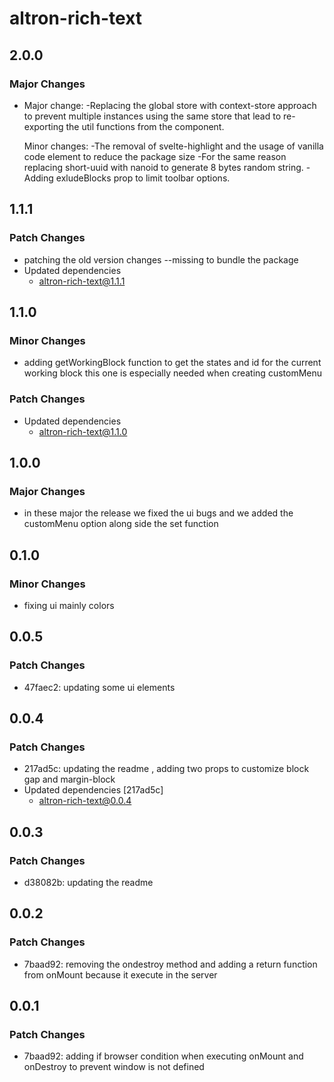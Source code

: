 # altron-rich-text

## 2.0.0

### Major Changes

- Major change:
  -Replacing the global store with context-store approach to prevent multiple instances using the same store that lead to re-exporting the util functions from the component.

  Minor changes:
  -The removal of svelte-highlight and the usage of vanilla code element to reduce the package size
  -For the same reason replacing short-uuid with nanoid to generate 8 bytes random string.
  -Adding exludeBlocks prop to limit toolbar options.

## 1.1.1

### Patch Changes

- patching the old version changes --missing to bundle the package
- Updated dependencies
  - altron-rich-text@1.1.1

## 1.1.0

### Minor Changes

- adding getWorkingBlock function to get the states and id for the current working block this one is especially needed when creating customMenu

### Patch Changes

- Updated dependencies
  - altron-rich-text@1.1.0

## 1.0.0

### Major Changes

- in these major the release we fixed the ui bugs and we added the customMenu option along side the set function

## 0.1.0

### Minor Changes

- fixing ui mainly colors

## 0.0.5

### Patch Changes

- 47faec2: updating some ui elements

## 0.0.4

### Patch Changes

- 217ad5c: updating the readme , adding two props to customize block gap and margin-block
- Updated dependencies [217ad5c]
  - altron-rich-text@0.0.4

## 0.0.3

### Patch Changes

- d38082b: updating the readme

## 0.0.2

### Patch Changes

- 7baad92: removing the ondestroy method and adding a return function from onMount because it execute in the server

## 0.0.1

### Patch Changes

- 7baad92: adding if browser condition when executing onMount and onDestroy to prevent window is not defined
